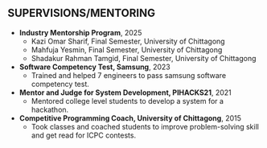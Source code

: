 ## SUPERVISIONS/MENTORING
- **Industry Mentorship Program**, 2025
  * Kazi Omar Sharif, Final Semester, University of Chittagong
  * Mahfuja Yesmin, Final Semester, University of Chittagong
  * Shadakur Rahman Tamgid, Final Semester, University of Chittagong
- **Software Competency Test, Samsung**, 2023
  * Trained and helped 7 engineers to pass samsung software competency test.
- **Mentor and Judge for System Development, PIHACKS21**, 2021
  * Mentored college level students to develop a system for a hackathon.
- **Competitive Programming Coach, University of Chittagong**, 2015
  * Took classes and coached students to improve problem-solving skill and get read for ICPC contests.
